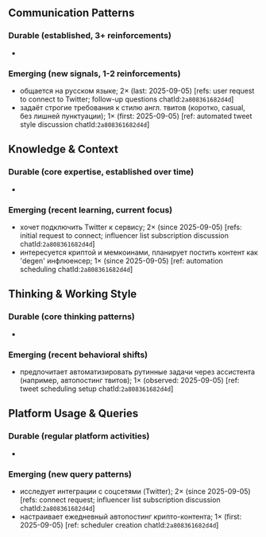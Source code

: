## Communication Patterns
### Durable (established, 3+ reinforcements)
- 

### Emerging (new signals, 1-2 reinforcements)
- общается на русском языке; 2× (last: 2025-09-05) [refs: user request to connect to Twitter; follow-up questions chatId:`2a808361682d4d`]
- задаёт строгие требования к стилю англ. твитов (коротко, casual, без лишней пунктуации); 1× (first: 2025-09-05) [ref: automated tweet style discussion chatId:`2a808361682d4d`]

## Knowledge & Context
### Durable (core expertise, established over time)
- 

### Emerging (recent learning, current focus)
- хочет подключить Twitter к сервису; 2× (since 2025-09-05) [refs: initial request to connect; influencer list subscription discussion chatId:`2a808361682d4d`]
- интересуется криптой и мемкоинами, планирует постить контент как 'degen' инфлюенсер; 1× (since 2025-09-05) [ref: automation scheduling chatId:`2a808361682d4d`]

## Thinking & Working Style
### Durable (core thinking patterns)
- 

### Emerging (recent behavioral shifts)
- предпочитает автоматизировать рутинные задачи через ассистента (например, автопостинг твитов); 1× (observed: 2025-09-05) [ref: tweet scheduling setup chatId:`2a808361682d4d`]

## Platform Usage & Queries
### Durable (regular platform activities)
- 

### Emerging (new query patterns)
- исследует интеграции с соцсетями (Twitter); 2× (since 2025-09-05) [refs: connect request; influencer list subscription discussion chatId:`2a808361682d4d`]
- настраивает ежедневный автопостинг крипто-контента; 1× (first: 2025-09-05) [ref: scheduler creation chatId:`2a808361682d4d`]